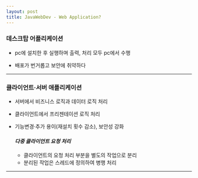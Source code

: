 ```yaml
---
layout: post
title: JavaWebDev - Web Application?
---
```


### 데스크탑 어플리케이션

- pc에 설치한 후 실행하며 출력, 처리 모두 pc에서 수행

- 배포가 번거롭고 보안에 취약하다
---
### 클라이언트·서버 애플리케이션

- 서버에서 비즈니스 로직과 데이터 로직 처리

- 클라이언트에서 프리젠테이션 로직 처리

- 기능변경·추가 용이(재설치 횟수 감소), 보안성 강화

  #### *다중 클라이언트 요청 처리*
  - 클라이언트의 요청 처리 부분을 별도의 작업으로 분리
  - 분리된 작업은 스레드에 정의하여 병행 처리
---
